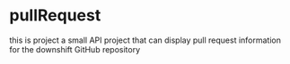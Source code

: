 # pullRequest
this is project a small API project that can display pull request information for the downshift GitHub repository
